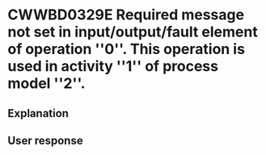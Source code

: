 # CWWBD0329E Required message not set in input/output/fault element of operation ''0''. This operation is used in activity ''1'' of process model ''2''.

## Explanation

## User response